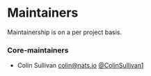 # Maintainers

Maintainership is on a per project basis.

### Core-maintainers
  - Colin Sullivan <colin@nats.io> [@ColinSullivan1](https://github.com/ColinSullivan1)

